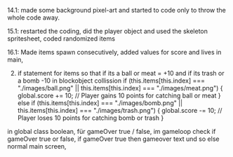 14.1: made some background pixel-art and started to code only to throw the whole code away.

15.1: restarted the coding, did the player object and used the skeleton spritesheet, coded randomized items

16.1: Made items spawn consecutively, added values for score and lives in main,

   
2) if statement for items so that if its a ball or meat = +10 and if its trash or a bomb -10 in blockobject collission
   if (this.items[this.index] === "./images/ball.png" || this.items[this.index] === "./images/meat.png") {
                global.score += 10;  // Player gains 10 points for catching ball or meat
            } 
            else if (this.items[this.index] === "./images/bomb.png" || this.items[this.index] === "./images/trash.png") {
                global.score -= 10;  // Player loses 10 points for catching bomb or trash
            }














in global class boolean, für gameOver true / false, im gameloop check if gameOver true or false, if gameOver true then gameover text und so else normal main screen,















   
